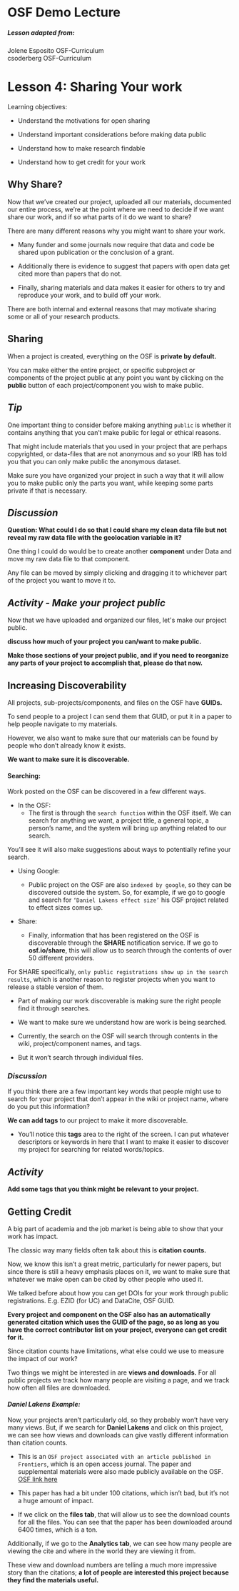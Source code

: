 # OSF Demo Lecture

##### Lesson adapted from:   
Jolene Esposito OSF-Curriculum   
csoderberg OSF-Curriculum


# Lesson 4: Sharing Your work

Learning objectives:

* Understand the motivations for open sharing

* Understand important considerations before making data public

* Understand how to make research findable

* Understand how to get credit for your work


## Why Share?
Now that we’ve created our project, uploaded all our materials, documented our entire process, we’re at the point where we need to decide if we want share our work, and if so what parts of it do we want to share?

There are many different reasons why you might want to share your work.

* Many funder and some journals now require that data and code be shared upon publication or the conclusion of a grant.

* Additionally there is evidence to suggest that papers with open data get cited more than papers that do not.

* Finally, sharing materials and data makes it easier for others to try and reproduce your work, and to build off your work.

There are both internal and external reasons that may motivate sharing some or all of your research products.

## Sharing
When a project is created, everything on the OSF is **private by default.**

You can make either the entire project, or specific subproject or components of the project public at any point you want by clicking on the **public** button of each project/component you wish to make public.


## ***Tip***
One important thing to consider before making anything `public` is whether it contains anything that you can’t make public for legal or ethical reasons.

That might include materials that you used in your project that are perhaps copyrighted, or data-files that are not anonymous and so your IRB has told you that you can only make public the anonymous dataset.

Make sure you have organized your project in such a way that it will allow you to make public only the parts you want, while keeping some parts private if that is necessary.


## ***Discussion***
**Question: What could I do so that I could share my clean data file but not reveal my raw data file with the geolocation variable in it?**

One thing I could do would be to create another **component** under Data and move my raw data file to that component.

Any file can be moved by simply clicking and dragging it to whichever part of the project you want to move it to.

## ***Activity - Make your project public***
Now that we have uploaded and organized our files, let's make our project public.

**discuss how much of your project you can/want to make public.**

**Make those sections of your project public, and if you need to reorganize any parts of your project to accomplish that, please do that now.**


## Increasing Discoverability
All projects, sub-projects/components, and files on the OSF have **GUIDs.**

To send people to a project I can send them that GUID, or put it in a paper to help people navigate to my materials.

However, we also want to make sure that our materials can be found by people who don’t already know it exists.

**We want to make sure it is discoverable.**

#### Searching:
Work posted on the OSF can be discovered in a few different ways.

* In the OSF:
    * The first is through the `search function` within the OSF itself. We can search for anything we want, a project title, a general topic, a person’s name, and the system will bring up anything related to our search.

You’ll see it will also make suggestions about ways to potentially refine your search.

* Using Google:   
  * Public project on the OSF are also `indexed by google`, so they can be discovered outside the system. So, for example, if we go to google and search for `‘Daniel Lakens effect size’` his OSF project related to effect sizes comes up.

* Share:    
  * Finally, information that has been registered on the OSF is discoverable through the **SHARE** notification service. If we go to **osf.io/share**, this will allow us to search through the contents of over 50 different providers.

For SHARE specifically, `only public registrations show up in the search results`, which is another reason to register projects when you want to release a stable version of them.


* Part of making our work discoverable is making sure the right people find it through searches.

* We want to make sure we understand how are work is being searched.

* Currently, the search on the OSF will search through contents in the wiki, project/component names, and tags.

* But it won’t search through individual files.  

### ***Discussion***
If you think there are a few important key words that people might use to search for your project that don’t appear in the wiki or project name, where do you put this information?    

**We can add tags** to our project to make it more discoverable.

* You’ll notice this **tags** area to the right of the screen. I can put whatever descriptors or keywords in here that I want to make it easier to discover my project for searching for related words/topics.

## ***Activity***
**Add some tags that you think might be relevant to your project.**


## Getting Credit
A big part of academia and the job market is being able to show that your work has impact.

The classic way many fields often talk about this is **citation counts.**

Now, we know this isn’t a great metric, particularly for newer papers, but since there is still a heavy emphasis places on it, we want to make sure that whatever we make open can be cited by other people who used it.

We talked before about how you can get DOIs for your work through public registrations. E.g. EZID (for UC) and DataCite, OSF GUID.

**Every project and component on the OSF also has an automatically generated citation which uses the GUID of the page, so as long as you have the correct contributor list on your project, everyone can get credit for it.**

Since citation counts have limitations, what else could we use to measure the impact of our work?

Two things we might be interested in are **views and downloads.** For all public projects we track how many people are visiting a page, and we track how often all files are downloaded.

#### ***Daniel Lakens Example:***

Now, your projects aren’t particularly old, so they probably won’t have very many views. But, if we search for **Daniel Lakens** and click on this project, we can see how views and downloads can give vastly different information than citation counts.
 * This is an `OSF project associated with an article published in Frontiers`, which is an open access journal. The paper and supplemental materials were also made publicly available on the OSF.  [OSF link here](https://osf.io/ixgcd/)

 * This paper has had a bit under 100 citations, which isn’t bad, but it’s not a huge amount of impact.
  * If we click on the **files tab**, that will allow us to see the download counts for all the files. You can see that the paper has been downloaded around 6400 times, which is a ton.

Additionally, if we go to the **Analytics tab**, we can see how many people are viewing the cite and where in the world they are viewing it from.

These view and download numbers are telling a much more impressive story than the citations; **a lot of people are interested this project because they find the materials useful.**
